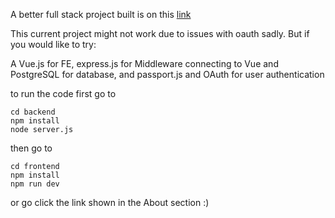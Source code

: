 A better full stack project built is on this <a href="https://github.com/Moonshallow5/blog-api">link</a>

This current project might not work due to issues with oauth sadly. But if you would like to try:

A Vue.js for FE, express.js for Middleware connecting to Vue and PostgreSQL for database, and passport.js and OAuth for user authentication


to run the code first go to 

```
cd backend 
npm install
node server.js
```

then go to

```
cd frontend
npm install
npm run dev
```

or go click the link shown in the About section :)
